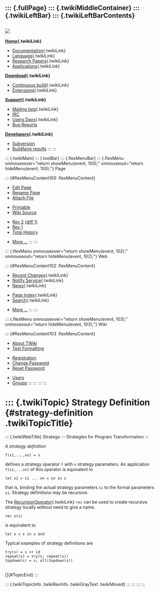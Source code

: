 ::: {.fullPage}
::: {.twikiMiddleContainer}
::: {.twikiLeftBar}
::: {.twikiLeftBarContents}
  ----------------------------------------------------------------------------------
  [![](../pub/Stratego/StrategoLogo/StrategoLogoTextlessWhite-100px.png)](WebHome)
  ----------------------------------------------------------------------------------

**[Home](WebHome){.twikiLink}**

-   [Documentation](StrategoDocumentation){.twikiLink}
-   [Language](StrategoLanguage){.twikiLink}
-   [Research Papers](StrategoPublications){.twikiLink}
-   [Applications](StrategoApplication){.twikiLink}

**[Download](StrategoDownload){.twikiLink}**

-   [Continuous build](ContinuousBuild){.twikiLink}
-   [Extensions](AdditionalPackageDownload){.twikiLink}

**[Support](StrategoSupport){.twikiLink}**

-   [Mailing lists](MailingList){.twikiLink}
-   [IRC](irc://irc.freenode.net/#stratego)
-   [Users Days](StrategoUsersDay){.twikiLink}
-   [Bug Reports](http://yellowgrass.org/project/StrategoXT)

**[Developers](StrategoDev){.twikiLink}**

-   [Subversion](https://svn.strategoxt.org/repos/StrategoXT/strategoxt/trunk)
-   [Buildfarm
    results](http://hydra.nixos.org/jobset/strategoxt/strategoxt-release/all)
:::
:::

::: {.twikiMain}
::: {.toolBar}
::: {.flexMenuBar}
::: {.flexMenu onmouseover="return showMenu(event, 100);" onmouseout="return hideMenu(event, 100);"}
Page

::: {#flexMenuContent100 .flexMenuContent}
-   [Edit
    Page](http://www.program-transformation.org/edit/Stratego/StrategyDefinition?t=1536825710)
-   [Rename
    Page](http://www.program-transformation.org/rename/Stratego/StrategyDefinition)
-   [Attach
    File](http://www.program-transformation.org/attach/Stratego/StrategyDefinition)

<!-- -->

-   [Printable](http://www.program-transformation.org/view/Stratego/StrategyDefinition?skin=print.pattern)
-   [Wiki
    Source](http://www.program-transformation.org/view/Stratego/StrategyDefinition?skin=text&raw=on&contenttype=text/plain)

<!-- -->

-   [Rev
    2](http://www.program-transformation.org/view/Stratego/StrategyDefinition?rev=1.2)
    [(diff 1)](http://www.program-transformation.org/rdiff/Stratego/StrategyDefinition?rev1=1.2&rev2=1.1)
-   [Rev
    1](http://www.program-transformation.org/view/Stratego/StrategyDefinition?rev=1.1)
-   [Total
    History](http://www.program-transformation.org/rdiff/Stratego/StrategyDefinition)

<!-- -->

-   [More
    \...](http://www.program-transformation.org/oops/Stratego/StrategyDefinition?template=oopsmore&param1=1.2&param2=1.2)
:::
:::

::: {.flexMenu onmouseover="return showMenu(event, 102);" onmouseout="return hideMenu(event, 102);"}
Web

::: {#flexMenuContent102 .flexMenuContent}
-   [Recent Changes](WebChanges){.twikiLink}
-   [Notify Service](WebNotify){.twikiLink}
-   [News](WebNews){.twikiLink}

<!-- -->

-   [Page Index](WebIndex){.twikiLink}
-   [Search](WebSearch){.twikiLink}

<!-- -->

-   [More
    \...](http://www.program-transformation.org/oops/Stratego/StrategyDefinition?template=oopsmore&param1=1.2&param2=1.2)
:::
:::

::: {.flexMenu onmouseover="return showMenu(event, 103);" onmouseout="return hideMenu(event, 103);"}
Wiki

::: {#flexMenuContent103 .flexMenuContent}
-   [About
    TWiki](http://www.program-transformation.org/view/TWiki/WebHome)
-   [Text
    Formatting](http://www.program-transformation.org/view/TWiki/TextFormattingRules)

<!-- -->

-   [Registration](http://www.program-transformation.org/view/TWiki/TWikiRegistration)
-   [Change
    Password](http://www.program-transformation.org/view/TWiki/ChangePassword)
-   [Reset
    Password](http://www.program-transformation.org/view/TWiki/ResetPassword)

<!-- -->

-   [Users](http://www.program-transformation.org/view/Main/TWikiUsers)
-   [Groups](http://www.program-transformation.org/view/Main/TWikiGroups)
:::
:::
:::
:::

::: {.twikiTopic}
Strategy Definition {#strategy-definition .twikiTopicTitle}
===================

::: {.twikiWebTitle}
Stratego \-- Strategies for Program Transformation
:::

A *strategy definition*

    f(x1,...,xn) = s

defines a strategy operator `f` with `n` strategy parameters. An
application `f(s1,...sn)` of this operator is equivalent to

    let x1 = s1 ... xn = sn in s

that is, binding the actual strategy parameters `si` to the formal
parameters `xi`. Strategy definitions may be recursive.

The [RecursionOperator](RecursionOperator){.twikiLink} `rec` can be used
to create recursive strategy locally without need to give a name.

    rec x(s)

is equivalent to

    let x = s in x end

Typical examples of strategy definitions are

    try(s) = s <+ id
    repeat(s) = try(s; repeat(s))
    topdown(s) = s; all(topdown(s))

\
[]{#TopicEnd}
:::

::: {.twikiTopicInfo .twikiRevInfo .twikiGrayText .twikiMoved}
:::
:::
:::
:::
